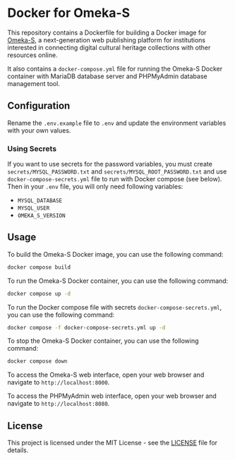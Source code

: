 # Docker for Omeka-S

This repository contains a Dockerfile for building a Docker image for [Omeka-S](https://omeka.org/s/), a next-generation web publishing platform for institutions interested in connecting digital cultural heritage collections with other resources online.

It also contains a `docker-compose.yml` file for running the Omeka-S Docker container with MariaDB database server and PHPMyAdmin database management tool.

## Configuration

Rename the `.env.example` file to `.env` and update the environment variables with your own values.

### Using Secrets

If you want to use secrets for the password variables, you must create `secrets/MYSQL_PASSWORD.txt` and `secrets/MYSQL_ROOT_PASSWORD.txt` and use `docker-compose-secrets.yml` file to run with Docker compose (see below). Then in your `.env` file, you will only need following variables:

- `MYSQL_DATABASE`
- `MYSQL_USER`
- `OMEKA_S_VERSION`

## Usage

To build the Omeka-S Docker image, you can use the following command:

```bash
docker compose build
```

To run the Omeka-S Docker container, you can use the following command:

```bash
docker compose up -d
```

To run the Docker compose file with secrets `docker-compose-secrets.yml`, you can use the following command:

```bash
docker compose -f docker-compose-secrets.yml up -d
```

To stop the Omeka-S Docker container, you can use the following command:

```bash
docker compose down
```

To access the Omeka-S web interface, open your web browser and navigate to `http://localhost:8000`.

To access the PHPMyAdmin web interface, open your web browser and navigate to `http://localhost:8080`.

## License

This project is licensed under the MIT License - see the [LICENSE](LICENSE) file for details.